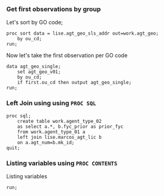 ### Get first observations by group
Let's sort by GO code;
```
proc sort data = lise.agt_geo_sls_addr out=work.agt_geo;
	by ou_cd;
run;
```
Now let's take the first observation per GO code
```
data agt_geo_single;
	set agt_geo_v01;
	by ou_cd;
	if first.ou_cd then output agt_geo_single;
run;
```
### Left Join using using `PROC SQL`
```
proc sql;
	create table work.agent_type_02 
	as select a.*, b.fyc_prior as prior_fyc
	from work.agent_type_01 a 
	left join lise.marcos_agt_lic b 
	on a.agt_num=b.mk_id;  
quit;
``` 
### Listing variables using `PROC CONTENTS`
Listing variables
```proc contents data=agt_goe_v02 varnum nodetails;
run;
```

<!--stackedit_data:
eyJoaXN0b3J5IjpbNjAyMDc5MjkxLDE4NDU2NDc2NjksLTE4Nj
QyODExOSwxMTg2NTE1Mzg3LC0xNDQwNjAwOTU5XX0=
-->